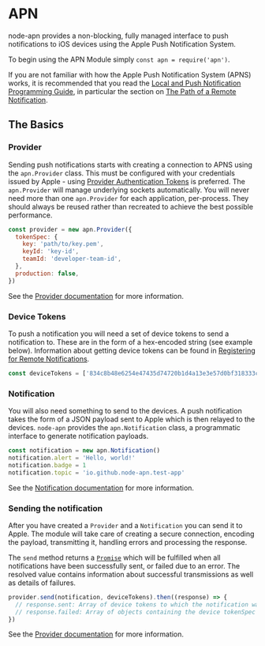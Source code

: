 # APN

node-apn provides a non-blocking, fully managed interface to push notifications to iOS devices using the Apple Push Notification System.

To begin using the APN Module simply `const apn = require('apn')`.

If you are not familiar with how the Apple Push Notification System (APNS) works, it is recommended that you read the [Local and Push Notification Programming Guide][programming-guide], in particular the section on [The Path of a Remote Notification][push-path].

## The Basics

### Provider

Sending push notifications starts with creating a connection to APNS using the `apn.Provider` class. This must be configured with your credentials issued by Apple - using [Provider Authentication Tokens][provider-auth-tokens] is preferred. The `apn.Provider` will manage underlying sockets automatically. You will never need more than one `apn.Provider` for each application, per-process. They should always be reused rather than recreated to achieve the best possible performance.

```javascript
const provider = new apn.Provider({
  tokenSpec: {
    key: 'path/to/key.pem',
    keyId: 'key-id',
    teamId: 'developer-team-id',
  },
  production: false,
})
```

See the [Provider documentation](provider.markdown) for more information.

### Device Tokens

To push a notification you will need a set of device tokens to send a notification to. These are in the form of a hex-encoded string (see example below). Information about getting device tokens can be found in [Registering for Remote Notifications][registration].

```javascript
const deviceTokens = ['834c8b48e6254e47435d74720b1d4a13e3e57d0bf318333c284c1db8ce8ddc58']
```

### Notification

You will also need something to send to the devices. A push notification takes the form of a JSON payload sent to Apple which is then relayed to the devices. `node-apn` provides the `apn.Notification` class, a programmatic interface to generate notification payloads.

```javascript
const notification = new apn.Notification()
notification.alert = 'Hello, world!'
notification.badge = 1
notification.topic = 'io.github.node-apn.test-app'
```

See the [Notification documentation](notification.markdown) for more information.

### Sending the notification

After you have created a `Provider` and a `Notification` you can send it to Apple. The module will take care of creating a secure connection, encoding the payload, transmitting it, handling errors and processing the response.

The `send` method returns a [`Promise`][promise] which will be fulfilled when all notifications have been successfully sent, or failed due to an error. The resolved value contains information about successful transmissions as well as details of failures.

```javascript
provider.send(notification, deviceTokens).then((response) => {
  // response.sent: Array of device tokens to which the notification was sent succesfully
  // response.failed: Array of objects containing the device tokenSpec (`device`) and either an `error`, or a `status` and `response` from the API
})
```

See the [Provider documentation](provider.markdown) for more information.

[programming-guide]: https://developer.apple.com/library/content/documentation/NetworkingInternet/Conceptual/RemoteNotificationsPG/index.html
[push-path]: https://developer.apple.com/library/content/documentation/NetworkingInternet/Conceptual/RemoteNotificationsPG/APNSOverview.html#//apple_ref/doc/uid/TP40008194-CH8-SW6
[provider-auth-tokens]: https://developer.apple.com/library/content/documentation/NetworkingInternet/Conceptual/RemoteNotificationsPG/CommunicatingwithAPNs.html#//apple_ref/doc/uid/TP40008194-CH11-SW3
[registration]: https://developer.apple.com/library/content/documentation/NetworkingInternet/Conceptual/RemoteNotificationsPG/HandlingRemoteNotifications.html#//apple_ref/doc/uid/TP40008194-CH6-SW3
[promise]: https://developer.mozilla.org/en/docs/Web/JavaScript/Reference/Global_Objects/Promise

